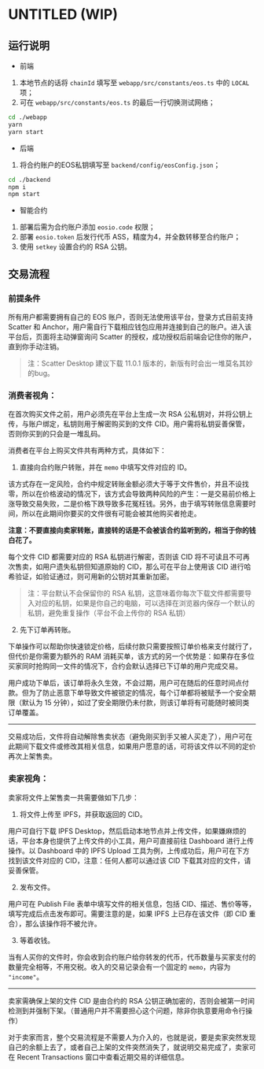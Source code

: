 # UNTITLED (WIP)

## 运行说明

- 前端

1. 本地节点的话将 `chainId` 填写至 `webapp/src/constants/eos.ts` 中的 `LOCAL` 项；
2. 可在 `webapp/src/constants/eos.ts` 的最后一行切换测试网络；

```bash
cd ./webapp
yarn
yarn start
```

- 后端

1. 将合约账户的EOS私钥填写至 `backend/config/eosConfig.json`；

```bash
cd ./backend
npm i
npm start
```

- 智能合约
1. 部署后需为合约账户添加 `eosio.code` 权限；
2. 部署 `eosio.token` 后发行代币 ASS，精度为4，并全数转移至合约账户；
3. 使用 `setkey` 设置合约的 RSA 公钥。

## 交易流程

### 前提条件

所有用户都需要拥有自己的 EOS 账户，否则无法使用该平台，登录方式目前支持 Scatter 和 Anchor，用户需自行下载相应钱包应用并连接到自己的账户。进入该平台后，页面将主动弹窗询问 Scatter 的授权，成功授权后前端会记住你的账户，直到你手动注销。

> 注：Scatter Desktop 建议下载 11.0.1 版本的，新版有时会出一堆莫名其妙的bug。

### 消费者视角：

在首次购买文件之前，用户必须先在平台上生成一次 RSA 公私钥对，并将公钥上传，与账户绑定，私钥则用于解密购买到的文件 CID。用户需将私钥妥善保管，否则你买到的只会是一堆乱码。

消费者在平台上购买文件共有两种方式，具体如下：

1. 直接向合约账户转账，并在 `memo` 中填写文件对应的 ID。

该方式存在一定风险，合约中规定转账金额必须大于等于文件售价，并且不设找零，所以在价格波动的情况下，该方式会导致两种风险的产生：一是交易前价格上涨导致交易失败，二是价格下跌导致多花冤枉钱。另外，由于填写转账信息需要时间，所以在此期间你要买的文件很有可能会被其他购买者抢走。

**注意：不要直接向卖家转账，直接转的话是不会被该合约监听到的，相当于你的钱白花了。**

每个文件 CID 都需要对应的 RSA 私钥进行解密，否则该 CID 将不可读且不可再次售卖，如用户遗失私钥但知道原始的 CID，那么可在平台上使用该 CID 进行哈希验证，如验证通过，则可用新的公钥对其重新加密。

> 注：平台默认不会保留你的 RSA 私钥，这意味着你每次下载文件都需要导入对应的私钥，如果是你自己的电脑，可以选择在浏览器内保存一个默认的私钥，避免重复操作（平台不会上传你的 RSA 私钥）

2. 先下订单再转账。

下单操作可以帮助你快速锁定价格，后续付款只需要按照订单价格来支付就行了，但代价是你需要为额外的 RAM 消耗买单，该方式的另一个优势是：如果存在多位买家同时抢购同一文件的情况下，合约会默认选择已下订单的用户完成交易。

用户成功下单后，该订单将永久生效，不会过期，用户可在随后的任意时间点付款。但为了防止恶意下单导致文件被锁定的情况，每个订单都将被赋予一个安全期限（默认为 15 分钟），如过了安全期限仍未付款，则该订单将有可能随时被同类订单覆盖。

***

交易成功后，文件将自动解除售卖状态（避免刚买到手又被人买走了），用户可在此期间下载文件或修改其相关信息，如果用户愿意的话，可将该文件以不同的定价再次上架售卖。

### 卖家视角：

卖家将文件上架售卖一共需要做如下几步：

1. 将文件上传至 IPFS，并获取返回的 CID。

用户可自行下载 IPFS Desktop，然后启动本地节点并上传文件，如果嫌麻烦的话，平台本身也提供了上传文件的小工具，用户可直接前往 Dashboard 进行上传操作。以 Dashboard 中的 IPFS Upload 工具为例，上传成功后，用户可在下方找到该文件对应的 CID，注意：任何人都可以通过该 CID 下载其对应的文件，请妥善保管。

2. 发布文件。

用户可在 Publish File 表单中填写文件的相关信息，包括 CID、描述、售价等等，填写完成后点击发布即可。需要注意的是，如果 IPFS 上已存在该文件（即 CID 重合），那么该操作将不被允许。

3. 等着收钱。

当有人买你的文件时，你会收到合约账户给你转发的代币，代币数量与买家支付的数量完全相等，不用交税。收入的交易记录会有一个固定的 `memo`，内容为 `"income"`。

***

卖家需确保上架的文件 CID 是由合约的 RSA 公钥正确加密的，否则会被第一时间检测到并强制下架。（普通用户并不需要担心这个问题，除非你执意要用命令行操作）

对于卖家而言，整个交易流程是不需要人为介入的，也就是说，要是卖家突然发现自己的余额上去了，或者自己上架的文件突然消失了，就说明交易完成了，卖家可在 Recent Transactions 窗口中查看近期交易的详细信息。
